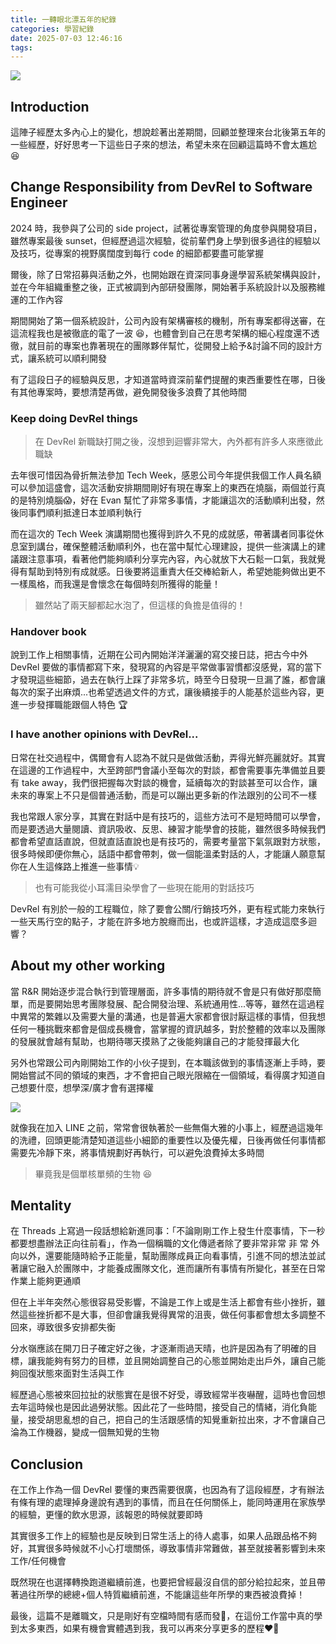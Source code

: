 ```yaml
---
title: 一轉眼北漂五年的紀錄
categories: 學習紀錄
date: 2025-07-03 12:46:16
tags:
---
```



![](https://nijialin.com/images/common.jpeg)

## Introduction

這陣子經歷太多內心上的變化，想說趁著出差期間，回顧並整理來台北後第五年的一些經歷，好好思考一下這些日子來的想法，希望未來在回顧這篇時不會太尷尬 😆

<!-- more -->

## Change Responsibility from DevRel to Software Engineer

2024 時，我參與了公司的 side project，試著從專案管理的角度參與開發項目，雖然專案最後 sunset，但經歷過這次經驗，從前輩們身上學到很多過往的經驗以及技巧，從專案的視野廣闊度到每行 code 的細節都要盡可能掌握

爾後，除了日常招募與活動之外，也開始跟在資深同事身邊學習系統架構與設計，並在今年組織重整之後，正式被調到內部研發團隊，開始著手系統設計以及服務維運的工作內容

期間開始了第一個系統設計，公司內設有架構審核的機制，所有專案都得送審，在這流程我也是被徹底的電了一波 😆，也體會到自己在思考架構的細心程度還不透徹，就目前的專案也靠著現在的團隊夥伴幫忙，從開發上給予&討論不同的設計方式，讓系統可以順利開發

有了這段日子的經驗與反思，才知道當時資深前輩們提醒的東西重要性在哪，日後有其他專案時，要想清楚再做，避免開發後多浪費了其他時間

### Keep doing DevRel things

> 在 DevRel 新職缺打開之後，沒想到迴響非常大，內外都有許多人來應徵此職缺

去年很可惜因為骨折無法參加 Tech Week，感恩公司今年提供我個工作人員名額可以參加這盛會，這次活動安排期間剛好有現在專案上的東西在燒腦，兩個並行真的是特別燒腦😱，好在 Evan 幫忙了非常多事情，才能讓這次的活動順利出發，然後同事們順利抵達日本並順利執行

而在這次的 Tech Week 演講期間也獲得到許久不見的成就感，帶著講者同事從休息室到講台，確保整體活動順利外，也在當中幫忙心理建設，提供一些演講上的建議跟注意事項，看著他們能夠順利分享完內容，內心就放下大石鬆一口氣，我就覺得有幫助到特別有成就感。日後要將這重責大任交棒給新人，希望她能夠做出更不一樣風格，而我還是會懷念在每個時刻所獲得的能量！

> 雖然站了兩天腳都起水泡了，但這樣的負擔是值得的！

### Handover book

說到工作上相關事情，近期在公司內開始洋洋灑灑的寫交接日誌，把古今中外 DevRel 要做的事情都寫下來，發現寫的內容是平常做事習慣都沒感覺，寫的當下才發現這些細節，過去在執行上踩了非常多坑，時至今日發現一旦漏了誰，都會讓每次的案子出麻煩...也希望透過文件的方式，讓後續接手的人能基於這些內容，更進一步發揮職能跟個人特色 🏆

### I have another opinions with DevRel...

日常在社交過程中，偶爾會有人認為不就只是做做活動，弄得光鮮亮麗就好。其實在這邊的工作過程中，大至跨部門會議小至每次的對談，都會需要事先準備並且要有 take away，我們很把握每次對談的機會，延續每次的對談甚至可以合作，讓未來的專案上不只是個普通活動，而是可以蹦出更多新的作法跟別的公司不一樣

我也常跟人家分享，其實在對話中是有技巧的，這些方法可不是短時間可以學會，而是要透過大量閱讀、資訊吸收、反思、練習才能學會的技能，雖然很多時候我們都會希望直話直說，但就直話直說也是有技巧的，需要考量當下氣氛跟對方狀態，很多時候即便你無心，話語中都會帶刺，做一個能溫柔對話的人，才能讓人願意幫你在人生這條路上推進一些事情💡

> 也有可能我從小耳濡目染學會了一些現在能用的對話技巧

DevRel 有別於一般的工程職位，除了要會公關/行銷技巧外，更有程式能力來執行一些天馬行空的點子，才能在許多地方脫癮而出，也或許這樣，才造成這麼多迴響？

## About my other working

當 R&R 開始逐步混合執行到管理層面，許多事情的期待就不會是只有做好那麼簡單，而是要開始思考團隊發展、配合開發治理、系統通用性...等等，雖然在這過程中異常的繁雜以及需要大量的溝通，也是普遍大家都會很討厭這樣的事情，但我想任何一種挑戰來都會是個成長機會，當掌握的資訊越多，對於整體的效率以及團隊的發展就會越有幫助，也期待哪天摸熟了之後能夠讓自己的才能發揮最大化

另外也常跟公司內剛開始工作的小伙子提到，在本職該做到的事情逐漸上手時，要開始嘗試不同的領域的東西，才不會把自己眼光限縮在一個領域，看得廣才知道自己想要什麼，想學深/廣才會有選擇權

![](https://nijialin.com/images/2025/important.jpg)


就像我在加入 LINE 之前，常常會很執著於一些無傷大雅的小事上，經歷過這幾年的洗禮，回頭更能清楚知道這些小細節的重要性以及優先權，日後再做任何事情都需要先冷靜下來，將事情規劃好再執行，可以避免浪費掉太多時間

> 畢竟我是個單核單頻的生物 😆

## Mentality

在 Threads 上寫過一段話想給新進同事：「不論剛剛工作上發生什麼事情，下一秒都要想盡辦法正向往前看」，作為一個稱職的文化傳遞者除了要非常非常 非 常 外向以外，還要能隨時給予正能量，幫助團隊成員正向看事情，引進不同的想法並試著讓它融入於團隊中，才能養成團隊文化，進而讓所有事情有所變化，甚至在日常作業上能夠更通順

但在上半年突然心態很容易受影響，不論是工作上或是生活上都會有些小挫折，雖然這些挫折都不是大事，但卻會讓我覺得異常的沮喪，做任何事都會想太多調整不回來，導致很多安排都失衡

分水嶺應該在開刀日子確定好之後，才逐漸雨過天晴，也許是因為有了明確的目標，讓我能夠有努力的目標，並且開始調整自己的心態並開始走出戶外，讓自己能夠回復狀態來面對生活與工作

經歷過心態被來回拉扯的狀態實在是很不好受，導致經常半夜嚇醒，這時也會回想去年這時候也是因此過勞狀態。因此花了一些時間，接受自己的情緒，消化負能量，接受胡思亂想的自己，把自己的生活跟感情的知覺重新拉出來，才不會讓自己淪為工作機器，變成一個無知覺的生物

## Conclusion

在工作上作為一個 DevRel 要懂的東西需要很廣，也因為有了這段經歷，才有辦法有條有理的處理掉身邊說有遇到的事情，而且在任何關係上，能同時運用在家族學的經驗，更懂的飲水思源，該報恩的時候就要即時

其實很多工作上的經驗也是反映到日常生活上的待人處事，如果人品跟品格不夠好，其實很多時候就不小心打壞關係，導致事情非常難做，甚至就接著影響到未來工作/任何機會

既然現在也選擇轉換跑道繼續前進，也要把曾經最沒自信的部分給拉起來，並且帶著過往所學的總總+個人特質繼續前進，不能讓這些年所學的東西被浪費掉！

最後，這篇不是離職文，只是剛好有空檔時間有感而發🫢，在這份工作當中真的學到太多東西，如果有機會實體遇到我，我可以再來分享更多的歷程❤️‍🔥
